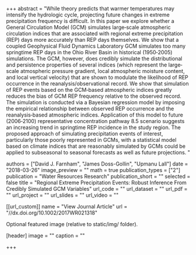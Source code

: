 +++ abstract = "While theory predicts that warmer temperatures may intensify the hydrologic cycle, projecting future changes in extreme precipitation frequency is difficult. In this paper we explore whether a General Circulation Model (GCM) simulates large‐scale atmospheric circulation indices that are associated with regional extreme precipitation (REP) days more accurately than REP days themselves. We show that a coupled Geophysical Fluid Dynamics Laboratory GCM simulates too many springtime REP days in the Ohio River Basin in historical (1950‐2005) simulations. The GCM, however, does credibly simulate the distributional and persistence properties of several indices (which represent the large‐scale atmospheric pressure gradient, local atmospheric moisture content, and local vertical velocity) that are shown to modulate the likelihood of REP occurrence in the reanalysis/observational record. We show that simulation of REP events based on the GCM‐based atmospheric indices greatly reduces the bias of GCM REP frequency relative to the observed record. The simulation is conducted via a Bayesian regression model by imposing the empirical relationship between observed REP occurrence and the reanalysis‐based atmospheric indices. Application of this model to future (2006‐2100) representative concentration pathway 8.5 scenario suggests an increasing trend in springtime REP incidence in the study region. The proposed approach of simulating precipitation events of interest, particularly those poorly represented in GCMs, with a statistical model based on climate indices that are reasonably simulated by GCMs could be applied to subseasonal to seasonal forecasts as well as future projections. "

authors = ["David J. Farnham", "James Doss-Gollin", "Upmanu Lall"] date = "2018-03-26" image_preview = "" math = true publication_types = ["2"] publication = "Water Resources Research" publication_short = "" selected = false title = "Regional Extreme Precipitation Events: Robust Inference From Credibly Simulated GCM Variables" url_code = "" url_dataset = "" url_pdf = "" url_project = "" url_slides = "" url_video = ""

[[url_custom]] name = "View Journal Article" url = "//dx.doi.org/10.1002/2017WR021318"

Optional featured image (relative to static/img/ folder).

[header] image = "" caption = ""

+++